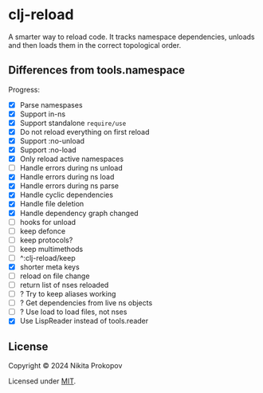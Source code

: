 # clj-reload

A smarter way to reload code. It tracks namespace dependencies, unloads and then loads them in the correct topological order.

## Differences from tools.namespace

Progress:

- [x] Parse namespases
- [x] Support in-ns
- [x] Support standalone `require/use`
- [x] Do not reload everything on first reload
- [x] Support :no-unload
- [x] Support :no-load
- [x] Only reload active namespaces
- [ ] Handle errors during ns unload
- [x] Handle errors during ns load
- [x] Handle errors during ns parse
- [x] Handle cyclic dependencies
- [x] Handle file deletion
- [x] Handle dependency graph changed
- [ ] hooks for unload
- [ ] keep defonce
- [ ] keep protocols?
- [ ] keep multimethods
- [ ] ^:clj-reload/keep
- [x] shorter meta keys
- [ ] reload on file change
- [ ] return list of nses reloaded
- [ ] ? Try to keep aliases working
- [ ] ? Get dependencies from live ns objects
- [ ] ? Use load to load files, not nses
- [x] Use LispReader instead of tools.reader

## License

Copyright © 2024 Nikita Prokopov

Licensed under [MIT](LICENSE).
